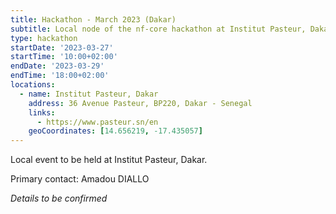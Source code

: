 ```yaml
---
title: Hackathon - March 2023 (Dakar)
subtitle: Local node of the nf-core hackathon at Institut Pasteur, Dakar.
type: hackathon
startDate: '2023-03-27'
startTime: '10:00+02:00'
endDate: '2023-03-29'
endTime: '18:00+02:00'
locations:
  - name: Institut Pasteur, Dakar
    address: 36 Avenue Pasteur, BP220, Dakar - Senegal
    links:
      - https://www.pasteur.sn/en
    geoCoordinates: [14.656219, -17.435057]
---
```


Local event to be held at Institut Pasteur, Dakar.

Primary contact: Amadou DIALLO

_Details to be confirmed_
